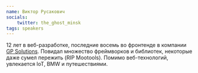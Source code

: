 ```yaml
---
name: Виктор Русакович
socials:
    twitter: the_ghost_minsk
tags: speakers
---
```


12 лет в веб-разработке, последние восемь во фронтенде в компании
<a href="https://gpsolutions.com/">GP Solutions</a>. Повидал множество
фреймворков и библиотек, некоторые даже сумел пережить (RIP Mootools).
Помимо веб-технологий, увлекается IoT, BMW и путешествиями.
